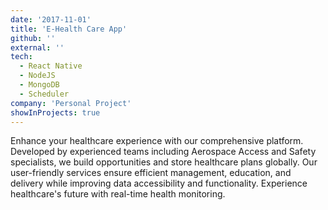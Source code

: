 ```yaml
---
date: '2017-11-01'
title: 'E-Health Care App'
github: ''
external: ''
tech:
  - React Native
  - NodeJS
  - MongoDB
  - Scheduler
company: 'Personal Project'
showInProjects: true
---
```


Enhance your healthcare experience with our comprehensive platform. Developed by experienced teams including Aerospace Access and Safety specialists, we build opportunities and store healthcare plans globally. Our user-friendly services ensure efficient management, education, and delivery while improving data accessibility and functionality. Experience healthcare's future with real-time health monitoring.

